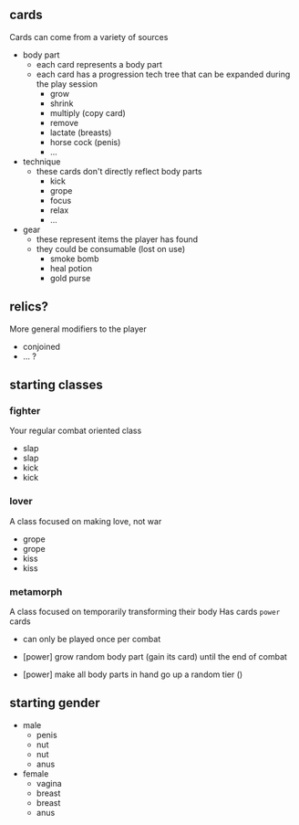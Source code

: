 ## cards

Cards can come from a variety of sources

- body part
  - each card represents a body part
  - each card has a progression tech tree that can be expanded during the play session
    - grow
    - shrink
    - multiply (copy card)
    - remove
    - lactate (breasts)
    - horse cock (penis)
    - ...
- technique
  - these cards don't directly reflect body parts
    - kick
    - grope
    - focus
    - relax
    - ...
- gear
  - these represent items the player has found
  - they could be consumable (lost on use)
    - smoke bomb
    - heal potion
    - gold purse

## relics?

More general modifiers to the player

- conjoined
- ... ?

## starting classes

### fighter

Your regular combat oriented class

- slap
- slap
- kick
- kick

### lover

A class focused on making love, not war

- grope
- grope
- kiss
- kiss

### metamorph

A class focused on temporarily transforming their body
Has cards `power` cards

- can only be played once per combat

- [power] grow random body part (gain its card) until the end of combat
- [power] make all body parts in hand go up a random tier ()

## starting gender

- male
  - penis
  - nut
  - nut
  - anus
- female
  - vagina
  - breast
  - breast
  - anus
